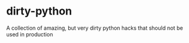 # dirty-python
A collection of amazing, but very dirty python hacks that should not be used in production
